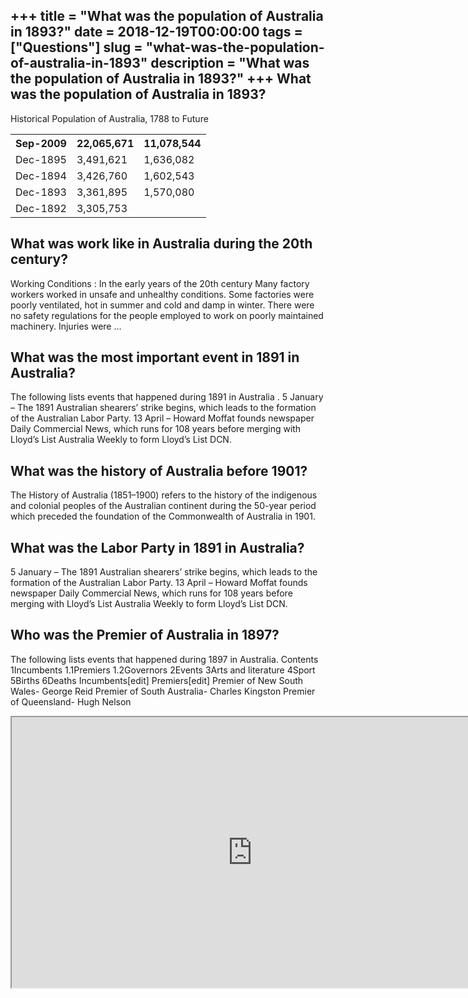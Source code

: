 +++
title = "What was the population of Australia in 1893?"
date = 2018-12-19T00:00:00
tags = ["Questions"]
slug = "what-was-the-population-of-australia-in-1893"
description = "What was the population of Australia in 1893?"
+++
What was the population of Australia in 1893?
---------------------------------------------

Historical Population of Australia, 1788 to Future

<table><tr><th>Sep-2009</th><th>22,065,671</th><th>11,078,544</th></tr><tr><td>Dec-1895</td><td>3,491,621</td><td>1,636,082</td></tr><tr><td>Dec-1894</td><td>3,426,760</td><td>1,602,543</td></tr><tr><td>Dec-1893</td><td>3,361,895</td><td>1,570,080</td></tr><tr><td>Dec-1892</td><td>3,305,753</td><td></td></tr></table>

What was work like in Australia during the 20th century?
--------------------------------------------------------

Working Conditions : In the early years of the 20th century Many factory workers worked in unsafe and unhealthy conditions. Some factories were poorly ventilated, hot in summer and cold and damp in winter. There were no safety regulations for the people employed to work on poorly maintained machinery. Injuries were …

What was the most important event in 1891 in Australia?
-------------------------------------------------------

The following lists events that happened during 1891 in Australia . 5 January – The 1891 Australian shearers’ strike begins, which leads to the formation of the Australian Labor Party. 13 April – Howard Moffat founds newspaper Daily Commercial News, which runs for 108 years before merging with Lloyd’s List Australia Weekly to form Lloyd’s List DCN.

What was the history of Australia before 1901?
----------------------------------------------

The History of Australia (1851–1900) refers to the history of the indigenous and colonial peoples of the Australian continent during the 50-year period which preceded the foundation of the Commonwealth of Australia in 1901.

What was the Labor Party in 1891 in Australia?
----------------------------------------------

5 January – The 1891 Australian shearers’ strike begins, which leads to the formation of the Australian Labor Party. 13 April – Howard Moffat founds newspaper Daily Commercial News, which runs for 108 years before merging with Lloyd’s List Australia Weekly to form Lloyd’s List DCN.

Who was the Premier of Australia in 1897?
-----------------------------------------

The following lists events that happened during 1897 in Australia. Contents 1Incumbents 1.1Premiers 1.2Governors 2Events 3Arts and literature 4Sport 5Births 6Deaths Incumbents\[edit\] Premiers\[edit\] Premier of New South Wales- George Reid Premier of South Australia- Charles Kingston Premier of Queensland- Hugh Nelson

<iframe allow="accelerometer; autoplay; clipboard-write; encrypted-media; gyroscope; picture-in-picture" allowfullscreen="" class="__youtube_prefs__  epyt-is-override  no-lazyload" data-no-lazy="1" data-origheight="433" data-origwidth="770" data-skipgform_ajax_framebjll="" height="433" id="_ytid_29180" loading="lazy" src="https://www.youtube.com/embed/PsERYZFY87A?enablejsapi=1&autoplay=0&cc_load_policy=0&cc_lang_pref=&iv_load_policy=1&loop=0&modestbranding=0&rel=1&fs=1&playsinline=0&autohide=2&theme=dark&color=red&controls=1&" title="YouTube player" width="770"></iframe>